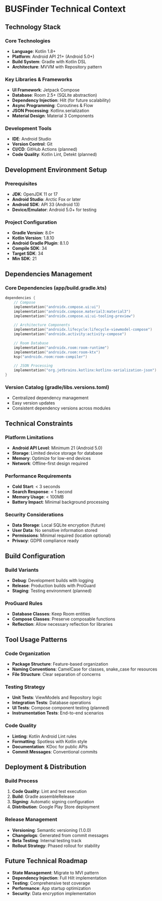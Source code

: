 # BUSFinder Technical Context

## Technology Stack

### Core Technologies
- **Language**: Kotlin 1.8+
- **Platform**: Android API 21+ (Android 5.0+)
- **Build System**: Gradle with Kotlin DSL
- **Architecture**: MVVM with Repository pattern

### Key Libraries & Frameworks
- **UI Framework**: Jetpack Compose
- **Database**: Room 2.5+ (SQLite abstraction)
- **Dependency Injection**: Hilt (for future scalability)
- **Async Programming**: Coroutines & Flow
- **JSON Processing**: Kotlinx.serialization
- **Material Design**: Material 3 Components

### Development Tools
- **IDE**: Android Studio
- **Version Control**: Git
- **CI/CD**: GitHub Actions (planned)
- **Code Quality**: Kotlin Lint, Detekt (planned)

## Development Environment Setup

### Prerequisites
- **JDK**: OpenJDK 11 or 17
- **Android Studio**: Arctic Fox or later
- **Android SDK**: API 33 (Android 13)
- **Device/Emulator**: Android 5.0+ for testing

### Project Configuration
- **Gradle Version**: 8.0+
- **Kotlin Version**: 1.8.10
- **Android Gradle Plugin**: 8.1.0
- **Compile SDK**: 34
- **Target SDK**: 34
- **Min SDK**: 21

## Dependencies Management

### Core Dependencies (app/build.gradle.kts)
```kotlin
dependencies {
    // Compose
    implementation("androidx.compose.ui:ui")
    implementation("androidx.compose.material3:material3")
    implementation("androidx.compose.ui:ui-tooling-preview")
    
    // Architecture Components
    implementation("androidx.lifecycle:lifecycle-viewmodel-compose")
    implementation("androidx.activity:activity-compose")
    
    // Room Database
    implementation("androidx.room:room-runtime")
    implementation("androidx.room:room-ktx")
    ksp("androidx.room:room-compiler")
    
    // JSON Processing
    implementation("org.jetbrains.kotlinx:kotlinx-serialization-json")
}
```

### Version Catalog (gradle/libs.versions.toml)
- Centralized dependency management
- Easy version updates
- Consistent dependency versions across modules

## Technical Constraints

### Platform Limitations
- **Android API Level**: Minimum 21 (Android 5.0)
- **Storage**: Limited device storage for database
- **Memory**: Optimize for low-end devices
- **Network**: Offline-first design required

### Performance Requirements
- **Cold Start**: < 3 seconds
- **Search Response**: < 1 second
- **Memory Usage**: < 100MB
- **Battery Impact**: Minimal background processing

### Security Considerations
- **Data Storage**: Local SQLite encryption (future)
- **User Data**: No sensitive information stored
- **Permissions**: Minimal required (location optional)
- **Privacy**: GDPR compliance ready

## Build Configuration

### Build Variants
- **Debug**: Development builds with logging
- **Release**: Production builds with ProGuard
- **Staging**: Testing environment (planned)

### ProGuard Rules
- **Database Classes**: Keep Room entities
- **Compose Classes**: Preserve composable functions
- **Reflection**: Allow necessary reflection for libraries

## Tool Usage Patterns

### Code Organization
- **Package Structure**: Feature-based organization
- **Naming Conventions**: CamelCase for classes, snake_case for resources
- **File Structure**: Clear separation of concerns

### Testing Strategy
- **Unit Tests**: ViewModels and Repository logic
- **Integration Tests**: Database operations
- **UI Tests**: Compose component testing (planned)
- **Instrumentation Tests**: End-to-end scenarios

### Code Quality
- **Linting**: Kotlin Android Lint rules
- **Formatting**: Spotless with Kotlin style
- **Documentation**: KDoc for public APIs
- **Commit Messages**: Conventional commits

## Deployment & Distribution

### Build Process
1. **Code Quality**: Lint and test execution
2. **Build**: Gradle assembleRelease
3. **Signing**: Automatic signing configuration
4. **Distribution**: Google Play Store deployment

### Release Management
- **Versioning**: Semantic versioning (1.0.0)
- **Changelogs**: Generated from commit messages
- **Beta Testing**: Internal testing track
- **Rollout Strategy**: Phased rollout for stability

## Future Technical Roadmap
- **State Management**: Migrate to MVI pattern
- **Dependency Injection**: Full Hilt implementation
- **Testing**: Comprehensive test coverage
- **Performance**: App startup optimization
- **Security**: Data encryption implementation
